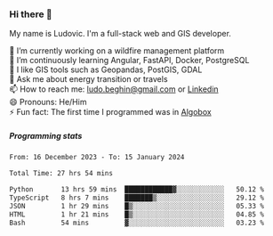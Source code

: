 ### Hi there 👋

My name is Ludovic. I'm a full-stack web and GIS developer.

 🔭 I’m currently working on a wildfire management platform<br/>
 🌱 I’m continuously learning Angular, FastAPI, Docker, PostgreSQL<br/>
 👯 I like GIS tools such as Geopandas, PostGIS, GDAL<br/>
 💬 Ask me about energy transition or travels<br/>
 📫 How to reach me: ludo.beghin@gmail.com or [Linkedin](https://www.linkedin.com/in/ludovic-beghin/)<br/>
 😄 Pronouns: He/Him<br/>
 ⚡ Fun fact: The first time I programmed was in [Algobox](https://fr.wikipedia.org/wiki/Algobox)<br/>

##### Programming stats
<!--START_SECTION:waka-->

```txt
From: 16 December 2023 - To: 15 January 2024

Total Time: 27 hrs 54 mins

Python       13 hrs 59 mins  ████████████▓░░░░░░░░░░░░   50.12 %
TypeScript   8 hrs 7 mins    ███████▒░░░░░░░░░░░░░░░░░   29.12 %
JSON         1 hr 29 mins    █▒░░░░░░░░░░░░░░░░░░░░░░░   05.33 %
HTML         1 hr 21 mins    █▒░░░░░░░░░░░░░░░░░░░░░░░   04.85 %
Bash         54 mins         ▓░░░░░░░░░░░░░░░░░░░░░░░░   03.23 %
```

<!--END_SECTION:waka-->
